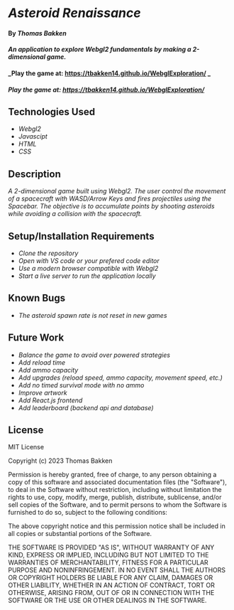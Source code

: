 # _Asteroid Renaissance_

#### By _**Thomas Bakken**_

#### _An application to explore Webgl2 fundamentals by making a 2-dimensional game._

#### _Play the game at: https://tbakken14.github.io/WebglExploration/ _

#### _Play the game at: https://tbakken14.github.io/WebglExploration/_

## Technologies Used

* _Webgl2_
* _Javascipt_
* _HTML_
* _CSS_

## Description

_A 2-dimensional game built using Webgl2. The user control the movement of a spacecraft with WASD/Arrow Keys and fires projectiles using the Spacebar. The objective is to accumulate points by shooting asteroids while avoiding a collision with the spacecraft._

## Setup/Installation Requirements

* _Clone the repository_
* _Open with VS code or your prefered code editor_
* _Use a modern browser compatible with Webgl2_
* _Start a live server to run the application locally_

## Known Bugs

* _The asteroid spawn rate is not reset in new games_

## Future Work

* _Balance the game to avoid over powered strategies_
* _Add reload time_
* _Add ammo capacity_
* _Add upgrades (reload speed, ammo capacity, movement speed, etc.)_
* _Add no timed survival mode with no ammo_
* _Improve artwork_
* _Add React.js frontend_
* _Add leaderboard (backend api and database)_

## License

MIT License

Copyright (c) 2023 Thomas Bakken

Permission is hereby granted, free of charge, to any person obtaining a copy
of this software and associated documentation files (the "Software"), to deal
in the Software without restriction, including without limitation the rights
to use, copy, modify, merge, publish, distribute, sublicense, and/or sell
copies of the Software, and to permit persons to whom the Software is
furnished to do so, subject to the following conditions:

The above copyright notice and this permission notice shall be included in all
copies or substantial portions of the Software.

THE SOFTWARE IS PROVIDED "AS IS", WITHOUT WARRANTY OF ANY KIND, EXPRESS OR
IMPLIED, INCLUDING BUT NOT LIMITED TO THE WARRANTIES OF MERCHANTABILITY,
FITNESS FOR A PARTICULAR PURPOSE AND NONINFRINGEMENT. IN NO EVENT SHALL THE
AUTHORS OR COPYRIGHT HOLDERS BE LIABLE FOR ANY CLAIM, DAMAGES OR OTHER
LIABILITY, WHETHER IN AN ACTION OF CONTRACT, TORT OR OTHERWISE, ARISING FROM,
OUT OF OR IN CONNECTION WITH THE SOFTWARE OR THE USE OR OTHER DEALINGS IN THE
SOFTWARE.